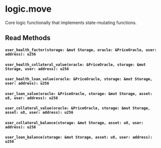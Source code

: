 # logic.move

Core logic functionally that implements state-mutating functions.

## Read Methods

#### `user_health_factor(storage: &mut Storage, oracle: &PriceOracle, user: address): u256`

#### `user_health_collateral_value(oracle: &PriceOracle, storage: &mut Storage, user: address): u256`

#### `user_health_loan_value(oracle: &PriceOracle, storage: &mut Storage, user: address): u256`

#### `user_loan_value(oracle: &PriceOracle, storage: &mut Storage, asset: u8, user: address): u256`

#### `user_collateral_value(oracle: &PriceOracle, storage: &mut Storage, asset: u8, user: address): u256`

#### `user_collateral_balance(storage: &mut Storage, asset: u8, user: address): u256`

#### `user_loan_balance(storage: &mut Storage, asset: u8, user: address): u256`
